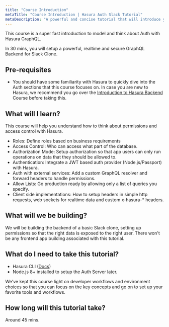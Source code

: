```yaml
---
title: "Course Introduction"
metaTitle: "Course Introduction | Hasura Auth Slack Tutorial"
metaDescription: "A powerful and concise tutorial that will introduce you to setting up a Slack clone backend in GraphQL with a walkthrough of auth and modelling permissions"
---
```


This course is a super fast introduction to model and think about Auth with Hasura GraphQL.

In 30 mins, you will setup a powerful, realtime and secure GraphQL Backend for Slack Clone.

## Pre-requisites

- You should have some familiarity with Hasura to quickly dive into the Auth sections that this course focuses on. In case you are new to Hasura, we recommend you go over the [Introduction to Hasura Backend](https://hasura.io/learn/graphql/hasura/introduction) Course before taking this.

## What will I learn?

This course will help you understand how to think about permissions and access control with Hasura.

- Roles: Define roles based on business requirements
- Access Control: Who can access what part of the database.
- Authorization Mode: Setup authorization so that app users can only run operations on data that they should be allowed to.
- Authentication: Integrate a JWT based auth provider (Node.js/Passport) with Hasura.
- Auth with external services: Add a custom GraphQL resolver and forward headers to handle permissions.
- Allow Lists: Go production ready by allowing only a list of queries you specify.
- Client side implementations: How to setup headers in simple http requests, web sockets for realtime data and custom x-hasura-* headers.

## What will we be building?

We will be building the backend of a basic Slack clone, setting up permissions so that the right data is exposed to the right user. There won't be any frontend app building associated with this tutorial.

## What do I need to take this tutorial?

- Hasura CLI ([Docs](https://docs.hasura.io/1.0/graphql/manual/hasura-cli/install-hasura-cli.html))
- Node.js 8+ installed to setup the Auth Server later.

We've kept this course light on developer workflows and
environment choices so that you can focus on the key concepts and
go on to set up your favorite tools and workflows.

## How long will this tutorial take?

Around 45 mins.
